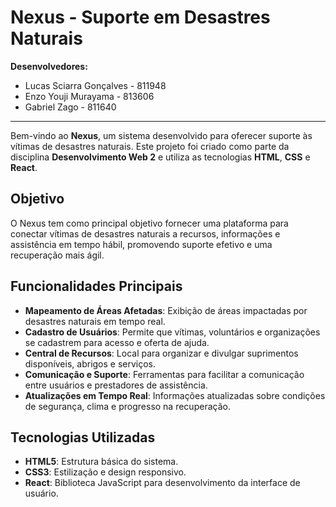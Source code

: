 # Nexus - Suporte em Desastres Naturais

**Desenvolvedores:**  
- Lucas Sciarra Gonçalves - 811948
- Enzo Youji Murayama - 813606
- Gabriel Zago - 811640

---

Bem-vindo ao **Nexus**, um sistema desenvolvido para oferecer suporte às vítimas de desastres naturais. Este projeto foi criado como parte da disciplina **Desenvolvimento Web 2** e utiliza as tecnologias **HTML**, **CSS** e **React**.

## Objetivo

O Nexus tem como principal objetivo fornecer uma plataforma para conectar vítimas de desastres naturais a recursos, informações e assistência em tempo hábil, promovendo suporte efetivo e uma recuperação mais ágil.

## Funcionalidades Principais

- **Mapeamento de Áreas Afetadas**: Exibição de áreas impactadas por desastres naturais em tempo real.
- **Cadastro de Usuários**: Permite que vítimas, voluntários e organizações se cadastrem para acesso e oferta de ajuda.
- **Central de Recursos**: Local para organizar e divulgar suprimentos disponíveis, abrigos e serviços.
- **Comunicação e Suporte**: Ferramentas para facilitar a comunicação entre usuários e prestadores de assistência.
- **Atualizações em Tempo Real**: Informações atualizadas sobre condições de segurança, clima e progresso na recuperação.

## Tecnologias Utilizadas

- **HTML5**: Estrutura básica do sistema.
- **CSS3**: Estilização e design responsivo.
- **React**: Biblioteca JavaScript para desenvolvimento da interface de usuário.
